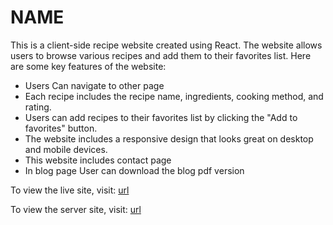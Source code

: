 # NAME

This is a client-side recipe website created using React. The website allows users to browse various recipes and add them to their favorites list. Here are some key features of the website:

- Users Can navigate to other page
- Each recipe includes the recipe name, ingredients, cooking method, and rating.
- Users can add recipes to their favorites list by clicking the "Add to favorites" button.
- The website includes a responsive design that looks great on desktop and mobile devices.
- This website includes contact page
- In blog page User can download the blog pdf version

To view the live site, visit: [url](https://chic-faun-1d0ec4.netlify.app/)

To view the server site, visit: [url](url)
